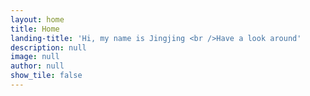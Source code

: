 ```yaml
---
layout: home
title: Home
landing-title: 'Hi, my name is Jingjing <br />Have a look around'
description: null
image: null
author: null
show_tile: false
---
```

